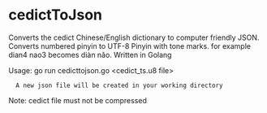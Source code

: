 # cedictToJson
Converts the cedict Chinese/English dictionary to computer friendly JSON. Converts numbered pinyin to UTF-8 Pinyin with tone marks. for example dian4 nao3 becomes diàn nǎo. Written in Golang

Usage: go run cedicttojson.go <cedict_ts.u8 file>
      
      
      A new json file will be created in your working directory

Note: cedict file must not be compressed
